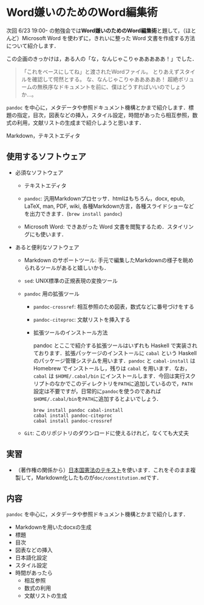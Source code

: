 # Word嫌いのためのWord編集術

次回 6/23 19:00- の勉強会では**Word嫌いのためのWord編集術**と題して，（ほとんど）Microsoft Word を使わずに，きれいに整った Word 文書を作成する方法について紹介します．

この企画のきっかけは，ある人の「な，なんじゃこりゃあああああ！」でした．

>「これをベースにしてね」と渡されたWordファイル。
> とりあえずスタイルを確認して愕然とする。
> な、なんじゃこりゃあああああ！
> 超絶ボリュームの無秩序なドキュメントを前に、僕はどうすればいいのでしょうか…。

`pandoc` を中心に，メタデータや参照ドキュメント機構とかまで紹介します．標題の指定，目次，図表などの挿入，スタイル設定，時間があったら相互参照，数式の利用，文献リストの生成まで紹介しようと思います．

Markdown，テキストエディタ

## 使用するソフトウェア

- 必須なソフトウェア

    - テキストエディタ

    - `pandoc`: 汎用Markdownプロセッサ．htmlはもちろん，docx, epub, LaTeX, man, PDF, wiki, 各種Markdown方言，各種スライドショーなどを出力できます．(`brew install pandoc`)

    - Microsoft Word: できあがった Word 文書を閲覧するため．スタイリングにも使います．

- あると便利なソフトウェア

    - Markdown のサポートツール: 手元で編集したMarkdownの様子を眺められるツールがあると嬉しいかも．

    - `sed`: UNIX標準の正規表現の変換ツール

    - `pandoc` 用の拡張ツール

        - `pandoc-crossref`: 相互参照のため図表，数式などに番号づけをする

        - `pandoc-citeproc`: 文献リストを挿入する

        - 拡張ツールのインストール方法

            pandoc とここで紹介する拡張ツールはいずれも Haskell で実装されております．拡張パッケージのインストールに `cabal` という Haskell のパッケージ管理システムを用います．`pandoc` と `cabal-install` は Homebrew でインストールし，残りは `cabal` を用います．なお，`cabal` は `$HOME/.cabal/bin` にインストールします．今回は実行スクリプトのなかでこのディレクトリを`PATH`に追加しているので，`PATH`設定は不要ですが，日常的に`pandoc`を使うのであれば`$HOME/.cabal/bin`を`PATH`に追加するとよいでしょう．

            ```
            brew install pandoc cabal-install
            cabal install pandoc-citeproc
            cabal install pandoc-crossref
            ```

    - `Git`: このリポジトリのダウンロードに使えるけれど，なくても大丈夫

## 実習

- （著作権の関係から）[日本国憲法のテキスト](http://law.e-gov.go.jp/htmldata/S21/S21KE000.html)を使います．これをそのまま複製して，Markdown化したものが`doc/constitution.md`です．

## 内容

`pandoc` を中心に，メタデータや参照ドキュメント機構とかまで紹介します．

- Markdownを用いたdocxの生成
- 標題
- 目次
- 図表などの挿入
- 日本語化設定
- スタイル設定
- 時間があったら
    - 相互参照
    - 数式の利用
    - 文献リストの生成
